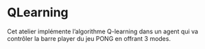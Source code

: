 # QLearning
Cet atelier implémente l’algorithme Q-learning dans un agent qui va contrôler la barre player du jeu PONG en offrant 3 modes.
